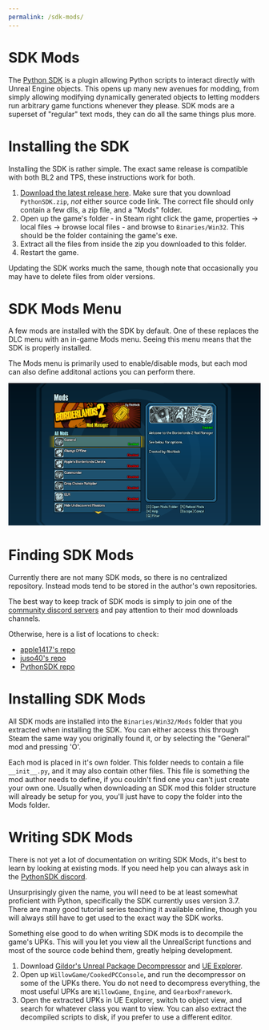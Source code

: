 ```yaml
---
permalink: /sdk-mods/
---
```


# SDK Mods

The [Python SDK](https://github.com/bl-sdk/PythonSDK) is a plugin allowing Python
scripts to interact directly with Unreal Engine objects. This opens up many new
avenues for modding, from simply allowing modifying dynamically generated objects
to letting modders run arbitrary game functions whenever they please. SDK mods
are a superset of "regular" text mods, they can do all the same things plus more.

# Installing the SDK

Installing the SDK is rather simple. The exact same release is compatible with
both BL2 and TPS, these instructions work for both.

1. [Download the latest release here](https://github.com/bl-sdk/PythonSDK/releases).
   Make sure that you download `PythonSDK.zip`, *not* either source code link.
   The correct file should only contain a few dlls, a zip file, and a "Mods" folder.
2. Open up the game's folder - in Steam right click the game, properties -> local
   files -> browse local files - and browse to `Binaries/Win32`.
   This should be the folder containing the game's exe.
3. Extract all the files from inside the zip you downloaded to this folder.
4. Restart the game.

Updating the SDK works much the same, though note that occasionally you may have
to delete files from older versions.

# SDK Mods Menu

A few mods are installed with the SDK by default. One of these replaces the DLC
menu with an in-game Mods menu. Seeing this menu means that the SDK is properly
installed.

The Mods menu is primarily used to enable/disable mods, but each mod can also
define additonal actions you can perform there.

[![SDK Mods Menu](/img/sdk-mods-menu.png)](/img/sdk-mods-menu.png)

# Finding SDK Mods

Currently there are not many SDK mods, so there is no centralized repository.
Instead mods tend to be stored in the author's own repositories.

The best way to keep track of SDK mods is simply to join one of the [community discord servers](/community/)
and pay attention to their mod downloads channels.

Otherwise, here is a list of locations to check:
 - [apple1417's repo](https://github.com/apple1417/bl-sdk-mods)
 - [juso40's repo](https://github.com/juso40/bl2sdk_Mods/)
 - [PythonSDK repo](https://github.com/bl-sdk/PythonSDK/tree/master/Mods)

# Installing SDK Mods

All SDK mods are installed into the `Binaries/Win32/Mods` folder that you extracted
when installing the SDK. You can either access this through Steam the same way
you originally found it, or by selecting the "General" mod and pressing 'O'.

Each mod is placed in it's own folder. This folder needs to contain a file
`__init__.py`, and it may also contain other files. This file is something the
mod author needs to define, if you couldn't find one you can't just create your
own one. Usually when downloading an SDK mod this folder structure will already
be setup for you, you'll just have to copy the folder into the Mods folder.

# Writing SDK Mods

There is not yet a lot of documentation on writing SDK Mods, it's best to learn
by looking at existing mods. If you need help you can always ask in the [PythonSDK discord](/community/).

Unsurprisingly given the name, you will need to be at least somewhat proficient
with Python, specifically the SDK currently uses version 3.7. There are many
good tutorial series teaching it available online, though you will always still
have to get used to the exact way the SDK works.

Something else good to do when writing SDK mods is to decompile the game's UPKs.
This will you let you view all the UnrealScript functions and most of the source
code behind them, greatly helping development.

1. Download [Gildor's Unreal Package Decompressor](https://www.gildor.org/downloads)
   and [UE Explorer](https://eliotvu.com/portfolio/view/21/ue-explorer).
2. Open up `WillowGame/CookedPCConsole`, and run the decompressor on some of
   the UPKs there. You do not need to decompress everything, the most useful
   UPKs are `WillowGame`, `Engine`, and `GearboxFramework`.
3. Open the extracted UPKs in UE Explorer, switch to object view, and search
   for whatever class you want to view. You can also extract the decompiled
   scripts to disk, if you prefer to use a different editor.
